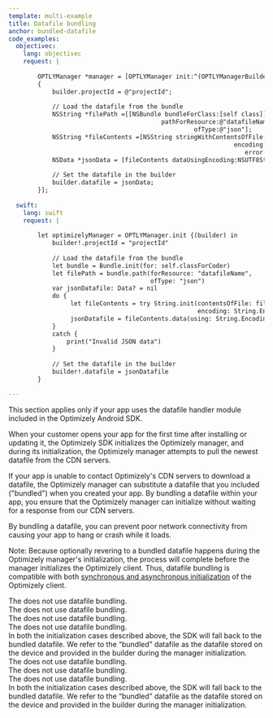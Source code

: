 ```yaml
---
template: multi-example
title: Datafile bundling
anchor: bundled-datafile
code_examples:
  objectivec:
    lang: objectivec
    request: |
    
        OPTLYManager *manager = [OPTLYManager init:^(OPTLYManagerBuilder * _Nullable builder)
        {
            builder.projectId = @"projectId";
            
            // Load the datafile from the bundle
            NSString *filePath =[[NSBundle bundleForClass:[self class]]
                                          pathForResource:@"datafileName"
                                                   ofType:@"json"];
            NSString *fileContents =[NSString stringWithContentsOfFile:filePath
                                                              encoding:NSUTF8StringEncoding
                                                                 error:nil];
            NSData *jsonData = [fileContents dataUsingEncoding:NSUTF8StringEncoding];
            
            // Set the datafile in the builder
            builder.datafile = jsonData;
        }];
       
  swift:
    lang: swift
    request: |
    
        let optimizelyManager = OPTLYManager.init {(builder) in
            builder!.projectId = "projectId"
            
            // Load the datafile from the bundle
            let bundle = Bundle.init(for: self.classForCoder)
            let filePath = bundle.path(forResource: "datafileName",
                                       ofType: "json")
            var jsonDatafile: Data? = nil
            do {
                 let fileContents = try String.init(contentsOfFile: filePath!,
                                                    encoding: String.Encoding.utf8)
                 jsonDatafile = fileContents.data(using: String.Encoding.utf8)!
            }
            catch {
                print("Invalid JSON data")
            }
            
            // Set the datafile in the builder
            builder!.datafile = jsonDatafile
        }

---
```


<div class="hidden" data-language-content="language" data-language="android">
<div></div>

This section applies only if your app uses the datafile handler module included in the Optimizely Android SDK.

When your customer opens your app for the first time after installing or updating it, the Optimizely SDK initializes the Optimizely manager, and during its initialization, the Optimizely manager attempts to pull the newest datafile from the CDN servers.

If your app is unable to contact Optimizely's CDN servers to download a datafile, the Optimizely manager can substitute a datafile that you included ("bundled") when you created your app. By bundling a datafile within your app, you ensure that the Optimizely manager can initialize without waiting for a response from our CDN servers.

<div class="attention attention--good-news push--bottom">
By bundling a datafile, you can prevent poor network connectivity from causing your app to hang or crash while it loads.
</div>

Note: Because optionally revering to a bundled datafile happens during the Optimizely manager's initialization, the process will complete before the manager initializes the Optimizely client. Thus, datafile bundling is compatible with both [synchronous and asynchronous initialization](https://help.optimizely.com/Set_Up_Optimizely/Best_practices%3A_Datafile_management_in_Full_Stack) of the Optimizely client.
</div>


<div class="hidden visible" data-language-content="language" data-language="csharp">
<div class="unsupported">The <span class="sdk-platform"></span> does not use datafile bundling.</div>
</div>


<div class="hidden visible" data-language-content="language" data-language="java">
<div class="unsupported">The <span class="sdk-platform"></span> does not use datafile bundling.</div>
</div>


<div class="hidden visible" data-language-content="language" data-language="javascript">
<div class="unsupported">The <span class="sdk-platform"></span> does not use datafile bundling.</div>
</div>


<div class="hidden visible" data-language-content="language" data-language="node">
<div class="unsupported">The <span class="sdk-platform"></span> does not use datafile bundling.</div>
</div>


<div class="hidden" data-language-content="language" data-language="objectivec">
In both the initialization cases described above, the SDK will fall back to the bundled datafile. We refer to the “bundled” datafile as the datafile stored on the device and provided in the builder during the manager initialization.
</div>


<div class="hidden visible" data-language-content="language" data-language="php">
<div class="unsupported">The <span class="sdk-platform"></span> does not use datafile bundling.</div>
</div>


<div class="hidden visible" data-language-content="language" data-language="python">
<div class="unsupported">The <span class="sdk-platform"></span> does not use datafile bundling.</div>
</div>


<div class="hidden visible" data-language-content="language" data-language="ruby">
<div class="unsupported">The <span class="sdk-platform"></span> does not use datafile bundling.</div>
</div>


<div class="hidden" data-language-content="language" data-language="swift">
In both the initialization cases described above, the SDK will fall back to the bundled datafile. We refer to the “bundled” datafile as the datafile stored on the device and provided in the builder during the manager initialization.
</div>

<br>
